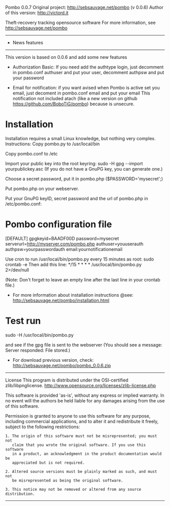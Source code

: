 
Pombo 0.0.7
Original project: http://sebsauvage.net/pombo (v 0.0.6)
Author of this version: http://victord.it

Theft-recovery tracking opensource software
For more information, see http://sebsauvage.net/pombo


****************
* News features
****************
This version is based on 0.0.6 and add some new features

- Authorization Basic: If you need add the authtype login, 
   just decomment in pombo.conf authuser and put your user,
   decomment authpsw and put your password

- Email for notification: if you want avised when Pombo is active set you email,
   just decoment in pombo.conf email and put your email
   This notification not included atach (like a new version on github https://github.com/BoboTiG/pombo)
   because is unsecure.


Installation
=============

Installation requires a small Linux knowledge, but nothing very complex. Instructions:
Copy pombo.py to /usr/local/bin

Copy pombo.conf to /etc

Import your public key into the root keyring: sudo -H gpg --import yourpublickey.asc
(If you do not have a GnuPG key, you can generate one.)

Choose a secret password, put it in pombo.php ($PASSWORD='mysecret';)

Put pombo.php on your webserver.

Put your GnuPG keyID, secret password and the url of pombo.php in /etc/pombo.conf:

# Pombo configuration file
[DEFAULT]
gpgkeyid=BAADF00D
password=mysecret
serverurl=http://myserver.com/pombo.php
authuser=youuserauth
authpsw=yourpasswordauth
email:yournotificationemail

Use cron to run /usr/local/bin/pombo.py every 15 minutes as root: sudo crontab -e
Then add this line:
*/15 * * * * /usr/local/bin/pombo.py 2>/dev/null

(Note: Don't forget to leave an empty line after the last line in your crontab file.)

- For more information about installation instructions @see: http://sebsauvage.net/pombo/installation.html



Test run
=========
sudo -H /usr/local/bin/pombo.py

and see if the gpg file is sent to the webserver (You should see a message: Server responded: File stored.)



- For download previous version, check: http://sebsauvage.net/pombo/pombo_0.0.6.zip



--------------------------------------------------------------------------
License
This program is distributed under the OSI-certified zlib/libpnglicense.
http://www.opensource.org/licenses/zlib-license.php

This software is provided 'as-is', without any express or implied warranty.
In no event will the authors be held liable for any damages arising from
the use of this software.

Permission is granted to anyone to use this software for any purpose,
including commercial applications, and to alter it and redistribute it freely,
subject to the following restrictions:

    1. The origin of this software must not be misrepresented; you must not
       claim that you wrote the original software. If you use this software
       in a product, an acknowledgment in the product documentation would be
       appreciated but is not required.

    2. Altered source versions must be plainly marked as such, and must not
       be misrepresented as being the original software.

    3. This notice may not be removed or altered from any source distribution.
--------------------------------------------------------------------------
